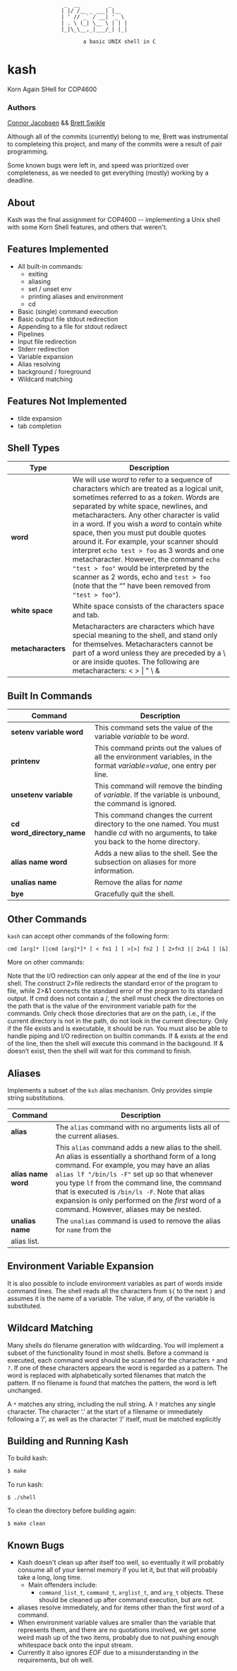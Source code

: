 ```
                  _  __         _     
                 | |/ /__ _ ___| |__  
                 | ' // _` / __| '_ \ 
                 | . \ (_| \__ \ | | |
                 |_|\_\__,_|___/_| |_|
                            
                        a basic UNIX shell in C
```

# kash
Korn Again SHell for COP4600

### Authors

[Connor Jacobsen](https://github.com/connorjacobsen) && [Brett Swikle](https://github.com/bswike)

Although all of the commits (currently) belong to me, Brett was instrumental to completeing this project, and many of the commits were a result of pair programming.

Some known bugs were left in, and speed was prioritized over completeness, as we needed to get everything (mostly) working by a deadline.

## About

Kash was the final assignment for COP4600 -- implementing a Unix shell with some Korn Shell features, and others that weren't.

## Features Implemented

- All built-in commands:
    - exiting
    - aliasing
    - set / unset env
    - printing aliases and environment
    - cd
- Basic (single) command execution
- Basic output file stdout redirection
- Appending to a file for stdout redirect
- Pipelines
- Input file redirection
- Stderr redirection
- Variable expansion
- Alias resolving
- background / foreground
- Wildcard matching

## Features Not Implemented

- tilde expansion
- tab completion

## Shell Types

| Type | Description |
| ---- | ----------- |
| __word__ | We will use *word* to refer to a sequence of characters which are treated as a logical unit, sometimes referred to as a *token*. *Words* are separated by white space, newlines, and metacharacters. Any other character is valid in a word. If you wish a *word* to contain white space, then you must put double quotes around it. For example, your scanner should interpret `echo test > foo` as 3 words and one metacharacter. However, the command `echo "test > foo"` would be interpreted by the scanner as 2 words, echo and `test > foo` (note that the “” have been removed from `"test > foo"`). |
| __white space__ | White space consists of the characters space and tab. |
| __metacharacters__ |  Metacharacters are characters which have special meaning to the shell, and stand only for themselves. Metacharacters cannot be part of a word unless they are preceded by a \ or are inside quotes. The following are metacharacters: < > \| " \ & |

## Built In Commands

| Command | Description |
| ------- | ----------- |
| __setenv variable word__ | This command sets the value of the variable *variable* to be *word*. |
| __printenv__ |  This command prints out the values of all the environment variables, in the format *variable=value*, one entry per line. |
| __unsetenv variable__ | This command will remove the binding of *variable*. If the variable is unbound, the command is ignored. |
| __cd word_directory_name__ | This command changes the current directory to the one named. You must handle *cd* with no arguments, to take you back to the home directory. |
| __alias name word__ | Adds a new alias to the shell. See the subsection on aliases for more information. |
| __unalias name__ | Remove the alias for *name* |
| __bye__ | Gracefully quit the shell. |

## Other Commands

`kash` can accept other commands of the following form:

`cmd [arg]* [|cmd [arg]*]* [ < fn1 ] [ >[>] fn2 ] [ 2>fn3 || 2>&1 ] [&]`

More on other commands:

Note that the I/O redirection can only appear at the end of the line in your shell. The construct 2>file redirects the standard error of the program to file, while 2>&1 connects the standard error of the program to its standard output. If cmd does not contain a /, the shell must check the directories on the path that is the value of the environment variable path for the commands. Only check those directories that are on the path, i.e., if the current directory is not in the path, do not look in the current directory. Only if the file exists and is executable, it should be run. You must also be able to handle piping and I/O redirection on builtin commands. If & exists at the end of the line, then the shell will execute this command in the backgound. If & doesn’t exist, then the shell will wait for this command to finish.

## Aliases

Implements a subset of the `ksh` alias mechanism. Only provides simple string substitutions.

| Command | Description |
| ------- | ----------- |
| __alias__ | The `alias` command with no arguments lists all of the current aliases. |
| __alias name word__ | This `alias` command adds a new alias to the shell. An alias is essentially a shorthand form of a long command. For example, you may have an alias `alias lf "/bin/ls -F"` set up so that whenever you type `lf` from the command line, the command that is executed is `/bin/ls -F`. Note that alias expansion is only performed on the *first* word of a command. However, aliases may be nested. |
| __unalias name__ | The `unalias` command is used to remove the alias for `name` from the
alias list. |

## Environment Variable Expansion

It is also possible to include environment variables as part of words inside command lines. The shell reads all the characters from `${` to the next `}` and assumes it is the name of a variable. The value, if any, of the variable is substituted.

## Wildcard Matching

Many shells do filename generation with wildcarding. You will implement a subset of the functionality found in most shells. Before a command is executed, each command word should be scanned for the characters `*` and `?`. If one of these characters appears the word is regarded as a pattern. The word is replaced with alphabetically sorted filenames that match the pattern. If no filename is found that matches the pattern, the word is left unchanged. 

A `*` matches any string, including the null string. A `?` matches any single character. The character ‘.’ at the start of a filename or immediately following a ‘/’, as well as the character ‘/’ itself, must be matched explicitly

## Building and Running Kash

To build kash:

```bash
$ make
```

To run kash:

```
$ ./shell
```

To clean the directory before building again:

```
$ make clean
```

## Known Bugs

- Kash doesn't clean up after itself too well, so eventually it will probably consume all of your kernel memory if you let it, but that will probably take a long, long time.
    - Main offenders include:
        - `command_list_t`, `command_t`, `arglist_t`, and `arg_t` objects. These should be cleaned up after command execution, but are not.
- aliases resolve immediately, and for items other than the first word of a command.
- When environment variable values are smaller than the variable that represents them, and there are no quotations involved, we get some weird mash up of the two items, probably due to not pushing enough whitespace back onto the input stream.
- Currently it also ignores *EOF* due to a misunderstanding in the requirements, but oh well.
